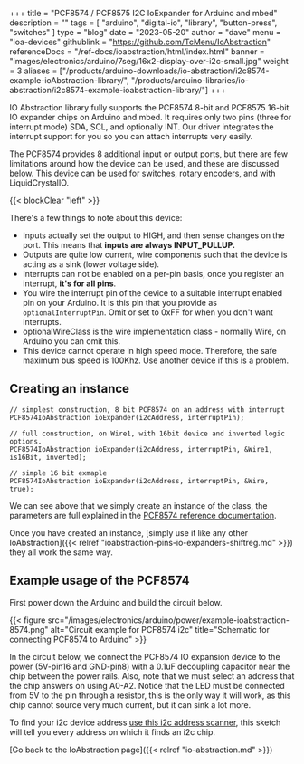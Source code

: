 +++
title = "PCF8574 / PCF8575 I2C IoExpander for Arduino and mbed"
description = ""
tags = [ "arduino", "digital-io", "library", "button-press", "switches" ]
type = "blog"
date = "2023-05-20"
author =  "dave"
menu = "ioa-devices"
githublink = "https://github.com/TcMenu/IoAbstraction"
referenceDocs = "/ref-docs/ioabstraction/html/index.html"
banner = "images/electronics/arduino/7seg/16x2-display-over-i2c-small.jpg"
weight = 3
aliases = ["/products/arduino-downloads/io-abstraction/i2c8574-example-ioAbstraction-library/", "/products/arduino-libraries/io-abstraction/i2c8574-example-ioabstraction-library/"]
+++

IO Abstraction library fully supports the PCF8574 8-bit and PCF8575 16-bit IO expander chips on Arduino and mbed. It requires only two pins (three for interrupt mode) SDA, SCL, and optionally INT. Our driver integrates the interrupt support for you so you can attach interrupts very easily.

The PCF8574 provides 8 additional input or output ports, but there are few limitations around how the device can be used, and these are discussed below. This device can be used for switches, rotary encoders, and with LiquidCrystalIO.

{{< blockClear "left" >}}

There's a few things to note about this device:
 
* Inputs actually set the output to HIGH, and then sense changes on the port. This means that **inputs are always INPUT_PULLUP.**
* Outputs are quite low current, wire components such that the device is acting as a sink (lower voltage side).
* Interrupts can not be enabled on a per-pin basis, once you register an interrupt, **it's for all pins**.
* You wire the interrupt pin of the device to a suitable interrupt enabled pin on your Arduino. It is this pin that you provide as `optionalInterruptPin`. Omit or set to 0xFF for when you don't want interrupts.
* optionalWireClass is the wire implementation class - normally Wire, on Arduino you can omit this.
* This device cannot operate in high speed mode. Therefore, the safe maximum bus speed is 100Khz. Use another device if this is a problem.

## Creating an instance 

    // simplest construction, 8 bit PCF8574 on an address with interrupt
    PCF8574IoAbstraction ioExpander(i2cAddress, interruptPin);

    // full construction, on Wire1, with 16bit device and inverted logic options.
    PCF8574IoAbstraction ioExpander(i2cAddress, interruptPin, &Wire1, is16Bit, inverted);

    // simple 16 bit exmaple
    PCF8574IoAbstraction ioExpander(i2cAddress, interruptPin, &Wire, true);

We can see above that we simply create an instance of the class, the parameters are full explained in the [PCF8574 reference documentation](https://www.thecoderscorner.com/ref-docs/ioabstraction/html/class_p_c_f8574_io_abstraction.html).

Once you have created an instance, [simply use it like any other IoAbstraction]({{< relref "ioabstraction-pins-io-expanders-shiftreg.md" >}}) they all work the same way.

## Example usage of the PCF8574  

First power down the Arduino and build the circuit below.
 
{{< figure src="/images/electronics/arduino/power/example-ioabstraction-8574.png" alt="Circuit example for PCF8574 i2c" title="Schematic for connecting PCF8574 to Arduino" >}} 

In the circuit below, we connect the PCF8574 IO expansion device to the power (5V-pin16 and GND-pin8) with a 0.1uF decoupling capacitor near the chip between the power rails. Also, note that we must select an address that the chip answers on using A0-A2. Notice that the LED must be connected from 5V to the pin through a resistor, this is the only way it will work, as this chip cannot source very much current, but it can sink a lot more.

To find your i2c device address [use this i2c address scanner](https://playground.arduino.cc/Main/I2cScanner), this sketch will tell you every address on which it finds an i2c chip. 
 
[Go back to the IoAbstraction page]({{< relref "io-abstraction.md" >}})
